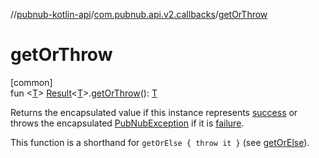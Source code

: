 //[pubnub-kotlin-api](../../index.md)/[com.pubnub.api.v2.callbacks](index.md)/[getOrThrow](get-or-throw.md)

# getOrThrow

[common]\
fun &lt;[T](get-or-throw.md)&gt; [Result](-result/index.md)&lt;[T](get-or-throw.md)&gt;.[getOrThrow](get-or-throw.md)(): [T](get-or-throw.md)

Returns the encapsulated value if this instance represents [success](-result/is-success.md) or throws the encapsulated [PubNubException](../com.pubnub.api/-pub-nub-exception/index.md) if it is [failure](-result/is-failure.md).

This function is a shorthand for `getOrElse { throw it }` (see [getOrElse](get-or-else.md)).
